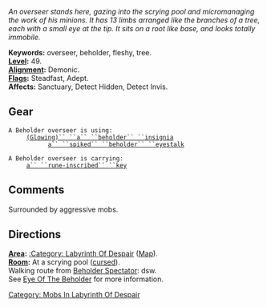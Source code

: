 *An overseer stands here, gazing into the scrying pool and micromanaging
the work of his minions. It has 13 limbs arranged like the branches of a
tree, each with a small eye at the tip. It sits on a root like base, and
looks totally immobile.*

**Keywords:** overseer, beholder, fleshy, tree.  
**[Level](Level.md "wikilink"):** 49.  
**[Alignment](Alignment.md "wikilink"):** Demonic.  
**[Flags](:Category:_Mob_Types.md "wikilink"):** Steadfast, Adept.  
**Affects:** Sanctuary, Detect Hidden, Detect Invis.  

## Gear

`A Beholder overseer is using:`  
<worn on wrist>`     `[`(Glowing)`` ``a`` ``beholder`` ``insignia`](Beholder_Insignia.md "wikilink")  
<wielded>`           `[`a`` ``spiked`` ``beholder`` ``eyestalk`](Spiked_Beholder_Eyestalk.md "wikilink")

`A Beholder overseer is carrying:`  
`     `[`a`` ``rune-inscribed`` ``key`](Rune-Inscribed_Key.md "wikilink")

## Comments

Surrounded by aggressive mobs.

## Directions

**[Area](:Category:_Areas.md "wikilink"):** [:Category: Labyrinth Of
Despair](:Category:_Labyrinth_Of_Despair "wikilink")
([Map](Labyrinth_Of_Despair_Map.md "wikilink")).  
**[Room](:Category:_Rooms.md "wikilink"):** At a scrying pool
([cursed](Cursed_Rooms.md "wikilink")).  
Walking route from [Beholder Spectator](Beholder_Spectator "wikilink"):
dsw.  
See [Eye Of The Beholder](Eye_Of_The_Beholder "wikilink") for more
information.

[Category: Mobs In Labyrinth Of
Despair](Category:_Mobs_In_Labyrinth_Of_Despair "wikilink")
